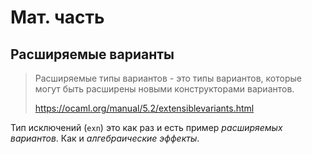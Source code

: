 # Мат. часть 

<!-- ## Полиморфные варианты 

Полиморфные варианты ([polymorphic variants](https://ocaml.org/manual/5.2/polyvariant.html)) это структурно типизируемые *открытые типы-суммы* (open sum types). 

::: info Стоит понимать
В теории открытые типы-суммы не обязаны быть структурно типизируемыми.
::: -->

## Расширяемые варианты

> Расширяемые типы вариантов - это типы вариантов, которые могут быть расширены новыми конструкторами вариантов.
>
> https://ocaml.org/manual/5.2/extensiblevariants.html


Тип исключений (`exn`) это как раз и есть пример *расширяемых вариантов*. Как и *алгебраические эффекты*.